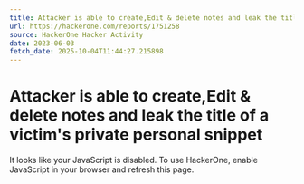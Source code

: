 ```yaml
---
title: Attacker is able to create,Edit & delete notes and leak the title of a victim's private personal snippet
url: https://hackerone.com/reports/1751258
source: HackerOne Hacker Activity
date: 2023-06-03
fetch_date: 2025-10-04T11:44:27.215898
---
```


# Attacker is able to create,Edit & delete notes and leak the title of a victim's private personal snippet

It looks like your JavaScript is disabled. To use HackerOne, enable JavaScript in your browser and refresh this page.